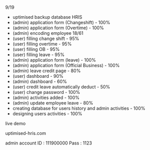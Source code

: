 9/19
- uptimised backup database
HRIS 
- (admin) application form (Changeshift) - 100%
- (admin) application form (Overtime) - 100%
- (admin) encoding employee 18/61
- (user) filling change shift - 95%
- (user) filling overtime - 95%
- (user) filling OB - 95%
- (user) filling leave - 95%
- (admin) application form (leave) - 100%
- (admin) application form (Official Business) - 100%
- (admin) leave credit page - 80%
- (user) dashboard - 90%
- (admin) dashboard - 60%
- (user) credit leave automatically deduct - 50%
- (user) change password - 100%
- (admin) activities added - 100%
- (admin) update employee leave - 80%
- creating database for users history and admin activities - 100%
- designing users activities - 100%

live demo 

uptimised-hris.com

admin account
ID : 111900000
Pass : 1123